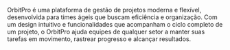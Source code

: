 OrbitPro é uma plataforma de gestão de projetos moderna e flexível, desenvolvida para times ágeis que buscam eficiência e organização. Com um design intuitivo e funcionalidades que acompanham o ciclo completo de um projeto, o OrbitPro ajuda equipes de qualquer setor a manter suas tarefas em movimento, rastrear progresso e alcançar resultados.
